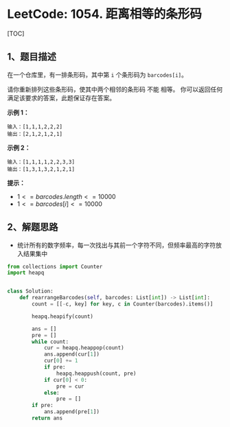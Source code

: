 # LeetCode: 1054. 距离相等的条形码

[TOC]

## 1、题目描述

在一个仓库里，有一排条形码，其中第 `i` 个条形码为 `barcodes[i]`。

请你重新排列这些条形码，使其中两个相邻的条形码 不能 相等。 你可以返回任何满足该要求的答案，此题保证存在答案。

 

**示例 1：**

```
输入：[1,1,1,2,2,2]
输出：[2,1,2,1,2,1]
```


**示例 2：**

```
输入：[1,1,1,1,2,2,3,3]
输出：[1,3,1,3,2,1,2,1]
```

**提示：**

-   $1 <= barcodes.length <= 10000$
-   $1 <= barcodes[i] <= 10000$



## 2、解题思路

-   统计所有的数字频率，每一次找出与其前一个字符不同，但频率最高的字符放入结果集中



```python
from collections import Counter
import heapq


class Solution:
    def rearrangeBarcodes(self, barcodes: List[int]) -> List[int]:
        count = [[-c, key] for key, c in Counter(barcodes).items()]

        heapq.heapify(count)

        ans = []
        pre = []
        while count:
            cur = heapq.heappop(count)
            ans.append(cur[1])
            cur[0] += 1
            if pre:
                heapq.heappush(count, pre)
            if cur[0] < 0:
                pre = cur
            else:
                pre = []
        if pre:
            ans.append(pre[1])
        return ans
```

